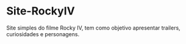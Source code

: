 # Site-RockyIV
Site simples do filme Rocky IV, tem como objetivo apresentar trailers, curiosidades e personagens.

<p class="center">
<img src="captura.png>
</p>
